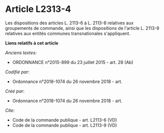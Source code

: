 # Article L2313-4

Les dispositions des articles L. 2113-6 à L. 2113-8 relatives aux groupements de commande, ainsi que les dispositions de
l'article L. 2113-9 relatives aux entités communes transnationales s'appliquent.

**Liens relatifs à cet article**

_Anciens textes_:

  - ORDONNANCE n°2015-899 du 23 juillet 2015 - art. 28 (Ab)

_Codifié par_:

  - Ordonnance n°2018-1074 du 26 novembre 2018 - art.

_Créé par_:

  - Ordonnance n°2018-1074 du 26 novembre 2018 - art.

_Cite_:

  - Code de la commande publique - art. L2113-6 (VD)
  - Code de la commande publique - art. L2113-9 (VD)
